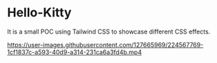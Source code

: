 # Hello-Kitty
It is a small POC using Tailwind CSS to showcase different CSS effects.


https://user-images.githubusercontent.com/127665969/224567769-1cf1837c-a593-40d9-a314-231ca6a3fd4b.mp4

